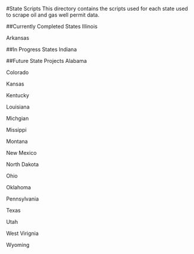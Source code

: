 #State Scripts
This directory contains the scripts used for each state used to scrape oil and gas well permit data.

##Currently Completed States
Illinois

Arkansas

##In Progress States
Indiana

##Future State Projects
Alabama

Colorado

Kansas

Kentucky 

Louisiana 

Michgian 

Missippi 

Montana 

New Mexico 

North Dakota 

Ohio 

Oklahoma 

Pennsylvania 

Texas 

Utah 

West Virignia 

Wyoming 
